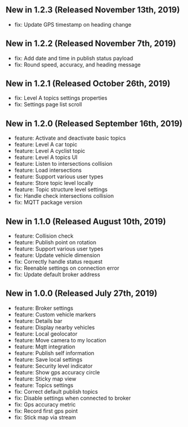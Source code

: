 ## New in 1.2.3 (Released November 13th, 2019)
* fix: Update GPS timestamp on heading change

## New in 1.2.2 (Released November 7th, 2019)
* fix: Add date and time in publish status payload
* fix: Round speed, accuracy, and heading message

## New in 1.2.1 (Released October 26th, 2019)
* fix: Level A topics settings properties
* fix: Settings page list scroll

## New in 1.2.0 (Released September 16th, 2019)
* feature: Activate and deactivate basic topics
* feature: Level A car topic
* feature: Level A cyclist topic
* feature: Level A topics UI
* feature: Listen to intersections collision
* feature: Load intersections
* feature: Support various user types
* feature: Store topic level locally
* feature: Topic structure level settings
* fix: Handle check intersections collision
* fix: MQTT package version

## New in 1.1.0 (Released August 10th, 2019)
* feature: Collision check
* feature: Publish point on rotation
* feature: Support various user types
* feature: Update vehicle dimension
* fix: Correctly handle status request
* fix: Reenable settings on connection error
* fix: Update default broker address

## New in 1.0.0 (Released July 27th, 2019)
* feature: Broker settings
* feature: Custom vehicle markers
* feature: Details bar
* feature: Display nearby vehicles
* feature: Local geolocator
* feature: Move camera to my location
* feature: Mqtt integration
* feature: Publish self information
* feature: Save local settings
* feature: Security level indicator
* feature: Show gps accuracy circle
* feature: Sticky map view
* feature: Topics settings
* fix: Correct default publish topics
* fix: Disable settings when connected to broker
* fix: Gps accuracy metric
* fix: Record first gps point
* fix: Stick map via stream